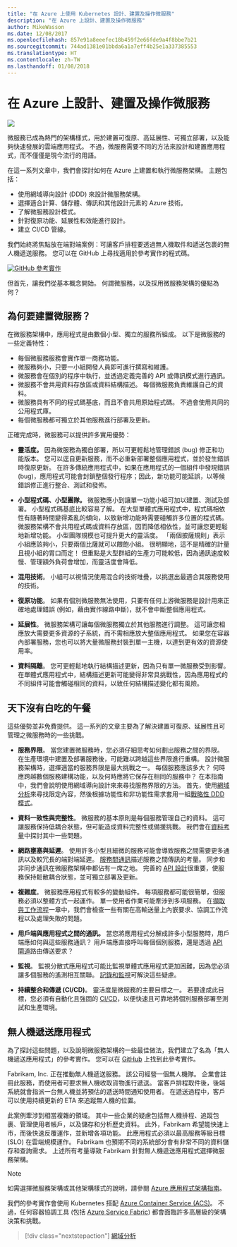 ```yaml
---
title: "在 Azure 上使用 Kubernetes 設計、建置及操作微服務"
description: "在 Azure 上設計、建置及操作微服務"
author: MikeWasson
ms.date: 12/08/2017
ms.openlocfilehash: 857e91a8eeefec18b459f2e66fde9a4f8bbe7b21
ms.sourcegitcommit: 744ad1381e01bbda6a1a7eff4b25e1a337385553
ms.translationtype: HT
ms.contentlocale: zh-TW
ms.lasthandoff: 01/08/2018
---
```

# <a name="designing-building-and-operating-microservices-on-azure"></a>在 Azure 上設計、建置及操作微服務

![](./images/drone.svg)

微服務已成為熱門的架構樣式，用於建置可復原、高延展性、可獨立部署，以及能夠快速發展的雲端應用程式。 不過，微服務需要不同的方法來設計和建置應用程式，而不僅僅是現今流行的用語。 

在這一系列文章中，我們會探討如何在 Azure 上建置和執行微服務架構。 主題包括：

- 使用網域導向設計 (DDD) 來設計微服務架構。 
- 選擇適合計算、儲存體、傳訊和其他設計元素的 Azure 技術。
- 了解微服務設計模式。
- 針對復原功能、延展性和效能進行設計。
- 建立 CI/CD 管線。


我們始終將焦點放在端對端案例：可讓客戶排程要透過無人機取件和遞送包裹的無人機遞送服務。 您可以在 GitHub 上尋找適用於參考實作的程式碼。

[![GitHub](../_images/github.png) 參考實作][drone-ri]

但首先，讓我們從基本概念開始。 何謂微服務，以及採用微服務架構的優點為何？

## <a name="why-build-microservices"></a>為何要建置微服務？

在微服務架構中，應用程式是由數個小型、獨立的服務所組成。 以下是微服務的一些定義特性：

- 每個微服務服務會實作單一商務功能。
- 微服務夠小，只要一小組開發人員即可進行撰寫和維護。
- 微服務會在個別的程序中執行，並透過定義完善的 API 或傳訊模式進行通訊。 
- 微服務不會共用資料存放區或資料結構描述。 每個微服務負責維護自己的資料。 
- 微服務具有不同的程式碼基底，而且不會共用原始程式碼。 不過會使用共同的公用程式庫。
- 每個微服務都可獨立於其他服務進行部署及更新。 

正確完成時，微服務可以提供許多實用優勢：

- **靈活度。** 因為微服務為獨自部署，所以可更輕鬆地管理錯誤 (bug) 修正和功能版本。 您可以逕自更新服務，而不必重新部署整個應用程式，並於發生錯誤時復原更新。 在許多傳統應用程式中，如果在應用程式的一個組件中發現錯誤 (bug)，應用程式可能會封鎖整個發行程序；因此，新功能可能延誤，以等候錯誤修正進行整合、測試和發佈。  

- **小型程式碼、小型團隊。** 微服務應小到讓單一功能小組可加以建置、測試及部署。 小型程式碼基底比較容易了解。 在大型單體式應用程式中，程式碼相依性有隨著時間變得紊亂的傾向，以致新增功能時需要碰觸許多位置的程式碼。 微服務架構不會共用程式碼或資料存放區，因而降低相依性，並可讓您更輕鬆地新增功能。 小型團隊規模也可提升更大的靈活度。 「兩個披薩規則」表示小組應該夠小，只要兩個比薩就可以餵飽小組。 很明顯地，這不是精確的計量且視小組的胃口而定！ 但重點是大型群組的生產力可能較低，因為通訊速度較慢、管理額外負荷會增加，而靈活度會降低。  

- **混用技術**。 小組可以視情況使用混合的技術堆疊，以挑選出最適合其服務使用的技術。 

- **復原功能**。 如果有個別微服務無法使用，只要有任何上游微服務是設計用來正確地處理錯誤 (例如，藉由實作線路中斷)，就不會中斷整個應用程式。

- **延展性**。 微服務架構可讓每個微服務獨立於其他服務進行調整。 這可讓您相應放大需要更多資源的子系統，而不需相應放大整個應用程式。 如果您在容器內部署服務，您也可以將大量微服務封裝到單一主機，以達到更有效的資源使用率。

- **資料隔離**。 您可更輕鬆地執行結構描述更新，因為只有單一微服務受到影響。 在單體式應用程式中，結構描述更新可能變得非常具挑戰性，因為應用程式的不同組件可能會觸碰相同的資料，以致任何結構描述變化都有風險。
 
## <a name="no-free-lunch"></a>天下沒有白吃的午餐

這些優勢並非免費提供。 這一系列的文章主要為了解決建置可復原、延展性且可管理之微服務時的一些挑戰。

- **服務界限**。 當您建置微服務時，您必須仔細思考如何劃出服務之間的界限。 在生產環境中建置及部署服務後，可能難以跨越這些界限進行重構。 設計微服務架構時，選擇適當的服務界限是最大挑戰之一。 每個服務應該多大？ 何時應跨越數個服務建構功能，以及何時應將它保存在相同的服務中？ 在本指南中，我們會說明使用網域導向設計來來尋找服務界限的方法。 首先，使用[網域分析](./domain-analysis.md)來尋找限定內容，然後根據功能性和非功能性需求套用一組[戰略性 DDD 模式](./microservice-boundaries.md)。 

- **資料一致性與完整性**。 微服務的基本原則是每個服務管理自己的資料。 這可讓服務保持低耦合狀態，但可能造成資料完整性或備援挑戰。 我們會在[資料考量](./data-considerations.md)中探討其中一些問題。

- **網路壅塞與延遲**。 使用許多小型且細微的服務可能會導致服務之間需要更多通訊以及較冗長的端對端延遲。 [服務間通訊](./interservice-communication.md)描述服務之間傳訊的考量。 同步和非同步通訊在微服務架構中都佔有一席之地。 完善的 [API 設計](./api-design.md)很重要，使服務保持鬆散耦合狀態，並可獨立部署及更新。
 
- **複雜度**。 微服務應用程式有較多的變動組件。 每項服務都可能很簡單，但服務必須以整體方式一起運作。 單一使用者作業可能牽涉到多項服務。 在[擷取與工作流程](./ingestion-workflow.md)一章中，我們會檢查一些有關在高輸送量上內嵌要求、協調工作流程以及處理失敗的問題。 

- **用戶端與應用程式之間的通訊。**  當您將應用程式分解成許多小型服務時，用戶端應如何與這些服務通訊？ 用戶端應直接呼叫每個個別服務，還是透過 [API 閘道](./gateway.md)路由傳送要求？

- **監視**。 監視分散式應用程式可能比監視單體式應用程式更加困難，因為您必須讓多個服務的遙測相互關聯。 [記錄和監視](./logging-monitoring.md)可解決這些疑慮。

- **持續整合和傳遞 (CI/CD)**。 靈活度是微服務的主要目標之一。 若要達成此目標，您必須有自動化且強固的 [CI/CD](./ci-cd.md)，以便快速且可靠地將個別服務部署至測試和生產環境。

## <a name="the-drone-delivery-application"></a>無人機遞送應用程式

為了探討這些問題，以及說明微服務架構的一些最佳做法，我們建立了名為「無人機遞送應用程式」的參考實作。 您可以在 [GitHub][drone-ri] 上找到此參考實作。

Fabrikam, Inc. 正在推動無人機遞送服務。 該公司經營一個無人機隊。 企業會註冊此服務，而使用者可要求無人機收取貨物進行遞送。 當客戶排程取件後，後端系統就會指派一台無人機並將預估的遞送時間通知使用者。 在遞送過程中，客戶可以使用持續更新的 ETA 來追蹤無人機的位置。

此案例牽涉到相當複雜的領域。 其中一些企業的疑慮包括無人機排程、追蹤包裹、管理使用者帳戶，以及儲存和分析歷史資料。 此外，Fabrikam 希望能快速上市，而後快速反覆運作，並新增各項功能。 此應用程式必須以最高服務等級目標 (SLO) 在雲端規模運作。 Fabrikam 也預期不同的系統部分會有非常不同的資料儲存和查詢需求。 上述所有考量導致 Fabrikam 針對無人機遞送應用程式選擇微服務架構。

> [!NOTE]
> 如需選擇微服務架構或其他架構樣式的說明，請參閱 [Azure 應用程式架構指南](../guide/index.md)。

我們的參考實作會使用 Kubernetes 搭配 [Azure Container Service (ACS)](/azure/container-service/kubernetes/)。 不過，任何容器協調工具 (包括 [Azure Service Fabric](/azure/service-fabric/)) 都會面臨許多高層級的架構決策和挑戰。 

> [!div class="nextstepaction"]
> [網域分析](./domain-analysis.md)


<!-- links -->

[drone-ri]: https://github.com/mspnp/microservices-reference-implementation
